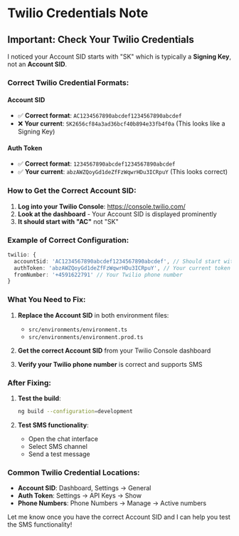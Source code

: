# Twilio Credentials Note

## Important: Check Your Twilio Credentials

I noticed your Account SID starts with "SK" which is typically a **Signing Key**, not an **Account SID**.

### Correct Twilio Credential Formats:

#### Account SID
- ✅ **Correct format**: `AC1234567890abcdef1234567890abcdef`
- ❌ **Your current**: `SK2656cf84a3ad36bcf40b894e33fb4f0a` (This looks like a Signing Key)

#### Auth Token
- ✅ **Correct format**: `1234567890abcdef1234567890abcdef`
- ✅ **Your current**: `abzAWZQoyGd1deZfFzWqwrHDu3ICRpuY` (This looks correct)

### How to Get the Correct Account SID:

1. **Log into your Twilio Console**: https://console.twilio.com/
2. **Look at the dashboard** - Your Account SID is displayed prominently
3. **It should start with "AC"** not "SK"

### Example of Correct Configuration:

```typescript
twilio: {
  accountSid: 'AC1234567890abcdef1234567890abcdef', // Should start with AC
  authToken: 'abzAWZQoyGd1deZfFzWqwrHDu3ICRpuY', // Your current token looks correct
  fromNumber: '+4591622791' // Your Twilio phone number
}
```

### What You Need to Fix:

1. **Replace the Account SID** in both environment files:
   - `src/environments/environment.ts`
   - `src/environments/environment.prod.ts`

2. **Get the correct Account SID** from your Twilio Console dashboard

3. **Verify your Twilio phone number** is correct and supports SMS

### After Fixing:

1. **Test the build**:
   ```bash
   ng build --configuration=development
   ```

2. **Test SMS functionality**:
   - Open the chat interface
   - Select SMS channel
   - Send a test message

### Common Twilio Credential Locations:

- **Account SID**: Dashboard, Settings → General
- **Auth Token**: Settings → API Keys → Show
- **Phone Numbers**: Phone Numbers → Manage → Active numbers

Let me know once you have the correct Account SID and I can help you test the SMS functionality!

